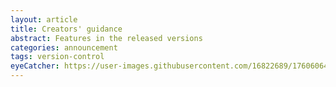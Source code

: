 ```yaml
---
layout: article
title: Creators' guidance
abstract: Features in the released versions
categories: announcement
tags: version-control
eyeCatcher: https://user-images.githubusercontent.com/16822689/176060649-90ea7391-6e84-43ea-8012-254d64bf0d99.png
---
```




